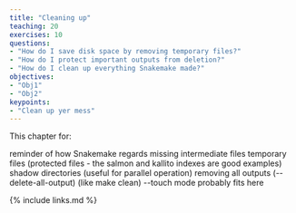 ```yaml
---
title: "Cleaning up"
teaching: 20
exercises: 10
questions:
- "How do I save disk space by removing temporary files?"
- "How do I protect important outputs from deletion?"
- "How do I clean up everything Snakemake made?"
objectives:
- "Obj1"
- "Obj2"
keypoints:
- "Clean up yer mess"
---
```


This chapter for:

reminder of how Snakemake regards missing intermediate files
temporary files
(protected files - the salmon and kallito indexes are good examples)
shadow directories (useful for parallel operation)
removing all outputs (--delete-all-output) (like make clean)
--touch mode probably fits here

{% include links.md %}
